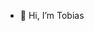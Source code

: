 <!--
**TRueedi/TRueedi** is a ✨ _special_ ✨ repository because its `README.md` (this file) appears on your GitHub profile.

Here are some ideas to get you started:

- 🔭 I’m currently working on ...
- 🌱 I’m currently learning ...
- 👯 I’m looking to collaborate on ...
- 🤔 I’m looking for help with ...
- 💬 Ask me about ...
- 📫 How to reach me: ...
- 😄 Pronouns: ...
- ⚡ Fun fact: ...
-->

- 👋 Hi, I’m Tobias

<!-- ![TRueedi's GitHub stats](https://github-readme-stats.vercel.app/api?username=TRueedi&show_icons=true&theme=radical) ![Top Langs](https://github-readme-stats.vercel.app/api/top-langs/?username=TRueedi&theme=radical&hide=javascript,html) -->
